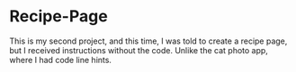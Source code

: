 # Recipe-Page
This is my second project, and this time, I was told to create a recipe page, but I received instructions without the code. Unlike the cat photo app, where I had code line hints. 
